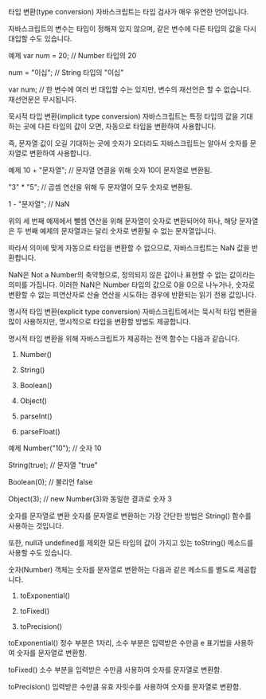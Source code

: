 타입 변환(type conversion)
자바스크립트는 타입 검사가 매우 유연한 언어입니다.

자바스크립트의 변수는 타입이 정해져 있지 않으며, 같은 변수에 다른 타입의 값을 다시 대입할 수도 있습니다.

예제
var num = 20; // Number 타입의 20

num = "이십"; // String 타입의 "이십"

var num; // 한 변수에 여러 번 대입할 수는 있지만, 변수의 재선언은 할 수 없습니다. 재선언문은 무시됩니다.

묵시적 타입 변환(implicit type conversion)
자바스크립트는 특정 타입의 값을 기대하는 곳에 다른 타입의 값이 오면, 자동으로 타입을 변환하여 사용합니다.

즉, 문자열 값이 오길 기대하는 곳에 숫자가 오더라도 자바스크립트는 알아서 숫자를 문자열로 변환하여 사용합니다.

예제
10 + "문자열"; // 문자열 연결을 위해 숫자 10이 문자열로 변환됨.

"3" \* "5"; // 곱셈 연산을 위해 두 문자열이 모두 숫자로 변환됨.

1 - "문자열"; // NaN

위의 세 번째 예제에서 뺄셈 연산을 위해 문자열이 숫자로 변환되어야 하나, 해당 문자열은 두 번째 예제의 문자열과는 달리 숫자로 변환될 수 없는 문자열입니다.

따라서 의미에 맞게 자동으로 타입을 변환할 수 없으므로, 자바스크립트는 NaN 값을 반환합니다.

NaN은 Not a Number의 축약형으로, 정의되지 않은 값이나 표현할 수 없는 값이라는 의미를 가집니다.
이러한 NaN은 Number 타입의 값으로 0을 0으로 나누거나, 숫자로 변환할 수 없는 피연산자로 산술 연산을 시도하는 경우에 반환되는 읽기 전용 값입니다.

명시적 타입 변환(explicit type conversion)
자바스크립트에서는 묵시적 타입 변환을 많이 사용하지만, 명시적으로 타입을 변환할 방법도 제공합니다.

명시적 타입 변환을 위해 자바스크립트가 제공하는 전역 함수는 다음과 같습니다.

1. Number()

2. String()

3. Boolean()

4. Object()

5. parseInt()

6. parseFloat()

예제
Number("10"); // 숫자 10

String(true); // 문자열 "true"

Boolean(0); // 불리언 false

Object(3); // new Number(3)와 동일한 결과로 숫자 3

숫자를 문자열로 변환
숫자를 문자열로 변환하는 가장 간단한 방법은 String() 함수를 사용하는 것입니다.

또한, null과 undefined를 제외한 모든 타입의 값이 가지고 있는 toString() 메소드를 사용할 수도 있습니다.

숫자(Number) 객체는 숫자를 문자열로 변환하는 다음과 같은 메소드를 별도로 제공합니다.

1. toExponential()

2. toFixed()

3. toPrecision()

toExponential() 정수 부분은 1자리, 소수 부분은 입력받은 수만큼 e 표기법을 사용하여 숫자를 문자열로 변환함.

toFixed() 소수 부분을 입력받은 수만큼 사용하여 숫자를 문자열로 변환함.

toPrecision() 입력받은 수만큼 유효 자릿수를 사용하여 숫자를 문자열로 변환함.
